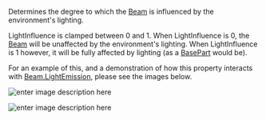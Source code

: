 Determines the degree to which the [Beam](https://create.roblox.com/docs/reference/engine/classes/Beam) is influenced by the
environment's lighting.

LightInfluence is clamped between 0 and 1. When LightInfluence is 0, the
[Beam](https://create.roblox.com/docs/reference/engine/classes/Beam) will be unaffected by the environment's lighting. When
LightInfluence is 1 however, it will be fully affected by lighting (as a
[BasePart](https://create.roblox.com/docs/reference/engine/classes/BasePart) would be).

For an example of this, and a demonstration of how this property interacts
with [Beam.LightEmission](https://create.roblox.com/docs/reference/engine/classes/Beam#LightEmission), please see the images below.

![enter image description here][1]

![enter image description here][2]

[1]: https://prod.docsiteassets.roblox.com/assets/blt58bbd58122916e57/BeamLight1.png
[2]: https://prod.docsiteassets.roblox.com/assets/blt1d1d4b30144114c3/BeamLight2.png